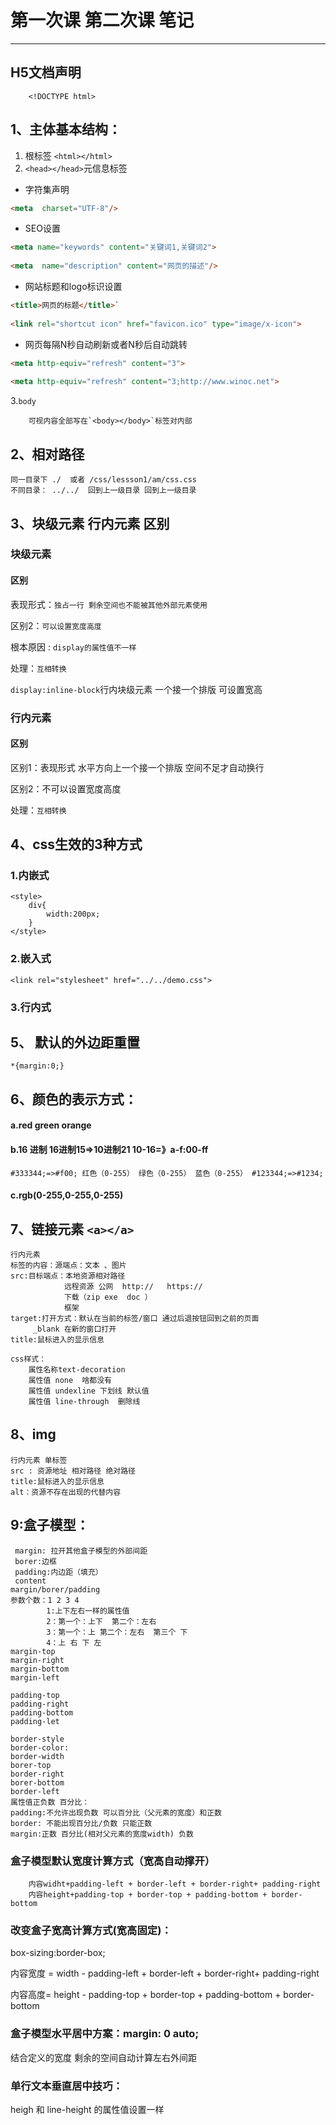 # 第一次课 第二次课 笔记
***************************************
## H5文档声明
		<!DOCTYPE html>  
## 1、主体基本结构：
  1. 根标签 `<html></html>`
  2. `<head></head>`元信息标签
 
- 字符集声明  
```html
<meta  charset="UTF-8"/>
```
	
- SEO设置
```html
<meta name="keywords" content="关键词1,关键词2">
	 
<meta  name="description" content="网页的描述"/>
```
	  
- 网站标题和logo标识设置
	
```html
<title>网页的标题</title>`
	  
<link rel="shortcut icon" href="favicon.ico" type="image/x-icon">
```
- 网页每隔N秒自动刷新或者N秒后自动跳转
	
```html
<meta http-equiv="refresh" content="3">
		
<meta http-equiv="refresh" content="3;http://www.winoc.net">
```
		
   3.`body`
   
		可视内容全部写在`<body></body>`标签对内部
		
## 2、相对路径 
	同一目录下 ./  或者 /css/lessson1/am/css.css
	不同目录： ../../  回到上一级目录 回到上一级目录
   
## 3、块级元素  行内元素 区别
### 块级元素 
   #### 区别
   
   表现形式：`独占一行 剩余空间也不能被其他外部元素使用`
   
   区别2：`可以设置宽度高度`
   
   根本原因 : `display的属性值不一样`
   
   处理：`互相转换`
   
   `display:inline-block`行内块级元素 一个接一个排版 可设置宽高
   
   ### 行内元素
   #### 区别
   区别1：表现形式 水平方向上一个接一个排版 空间不足才自动换行 
   
   区别2：不可以设置宽度高度
   
   处理：`互相转换`
## 4、css生效的3种方式
### 1.内嵌式
	<style>
		div{
			width:200px;
		}
	</style>
### 2.嵌入式
	<link rel="stylesheet" href="../../demo.css">
### 3.行内式
## 5、 默认的外边距重置
	*{margin:0;}
## 6、颜色的表示方式：
#### a.red green orange 
			
#### b.16 进制 16进制15=>10进制21  10-16=》a-f:00-ff
			
`#333344;=>#f00; 红色（0-255） 绿色（0-255） 蓝色（0-255）
#123344;=>#1234;`
			  
#### c.rgb(0-255,0-255,0-255)
## 7、链接元素 `<a></a>`
	行内元素
	标签的内容：源端点：文本 、图片
	src:目标端点：本地资源相对路径
				远程资源 公网  http://   https://
				下载（zip exe  doc ）
				框架
	target:打开方式：默认在当前的标签/窗口 通过后退按钮回到之前的页面
		 _blank 在新的窗口打开
	title:鼠标进入的显示信息
			
	css样式：
		属性名称text-decoration
		属性值	none  啥都没有
		属性值	undexline 下划线 默认值
		属性值	line-through  删除线
	
## 8、img  
	行内元素 单标签
	src : 资源地址 相对路径 绝对路径
	title:鼠标进入的显示信息
	alt：资源不存在出现的代替内容
## 9:盒子模型：
	 margin: 拉开其他盒子模型的外部间距
	 borer:边框
	 padding:内边距（填充）
	 content
	margin/borer/padding
	参数个数：1 2 3 4
			1:上下左右一样的属性值
			2：第一个：上下  第二个：左右
			3：第一个：上 第二个：左右  第三个 下
			4：上 右 下 左
	margin-top          
	margin-right
	margin-bottom
	margin-left
	
	padding-top
	padding-right
	padding-bottom
	padding-let
	
	border-style
	border-color:
	border-width
	borer-top
	border-right
	borer-bottom
	border-left
	属性值正负数 百分比：
	padding:不允许出现负数 可以百分比（父元素的宽度）和正数
	border: 不能出现百分比/负数 只能正数 
	margin:正数 百分比(相对父元素的宽度width) 负数
### 盒子模型默认宽度计算方式（宽高自动撑开）
		内容widht+padding-left + border-left + border-right+ padding-right
		内容height+padding-top + border-top + padding-bottom + border-bottom
### 改变盒子宽高计算方式(宽高固定)：
box-sizing:border-box;

内容宽度 = width - padding-left + border-left + border-right+ padding-right

内容高度= height - padding-top + border-top + padding-bottom + border-bottom
			
### 盒子模型水平居中方案：margin: 0 auto;
结合定义的宽度 剩余的空间自动计算左右外间距
### 单行文本垂直居中技巧：  
heigh 和 line-height 的属性值设置一样
			
			 
	
